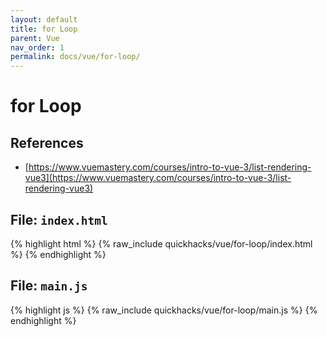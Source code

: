 ```yaml
---
layout: default
title: for Loop
parent: Vue
nav_order: 1
permalink: docs/vue/for-loop/
---
```


# for Loop

## References

- [https://www.vuemastery.com/courses/intro-to-vue-3/list-rendering-vue3](https://www.vuemastery.com/courses/intro-to-vue-3/list-rendering-vue3)

## File: `index.html`

{% highlight html %}
{% raw_include quickhacks/vue/for-loop/index.html %}
{% endhighlight %}

## File: `main.js`

{% highlight js %}
{% raw_include quickhacks/vue/for-loop/main.js %}
{% endhighlight %}
